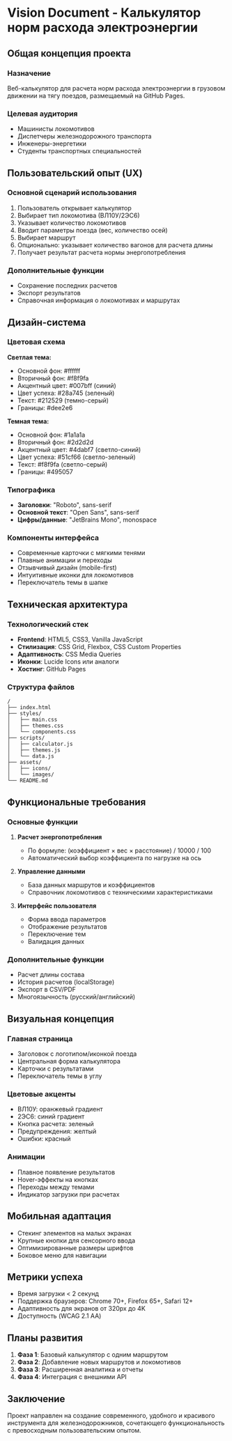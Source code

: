 # Vision Document - Калькулятор норм расхода электроэнергии

## Общая концепция проекта

### Назначение
Веб-калькулятор для расчета норм расхода электроэнергии в грузовом движении на тягу поездов, размещаемый на GitHub Pages.

### Целевая аудитория
- Машинисты локомотивов
- Диспетчеры железнодорожного транспорта
- Инженеры-энергетики
- Студенты транспортных специальностей

## Пользовательский опыт (UX)

### Основной сценарий использования
1. Пользователь открывает калькулятор
2. Выбирает тип локомотива (ВЛ10У/2ЭС6)
3. Указывает количество локомотивов
4. Вводит параметры поезда (вес, количество осей)
5. Выбирает маршрут
6. Опционально: указывает количество вагонов для расчета длины
7. Получает результат расчета нормы энергопотребления

### Дополнительные функции
- Сохранение последних расчетов
- Экспорт результатов
- Справочная информация о локомотивах и маршрутах

## Дизайн-система

### Цветовая схема
**Светлая тема:**
- Основной фон: #ffffff
- Вторичный фон: #f8f9fa
- Акцентный цвет: #007bff (синий)
- Цвет успеха: #28a745 (зеленый)
- Текст: #212529 (темно-серый)
- Границы: #dee2e6

**Темная тема:**
- Основной фон: #1a1a1a
- Вторичный фон: #2d2d2d
- Акцентный цвет: #4dabf7 (светло-синий)
- Цвет успеха: #51cf66 (светло-зеленый)
- Текст: #f8f9fa (светло-серый)
- Границы: #495057

### Типографика
- **Заголовки**: "Roboto", sans-serif
- **Основной текст**: "Open Sans", sans-serif
- **Цифры/данные**: "JetBrains Mono", monospace

### Компоненты интерфейса
- Современные карточки с мягкими тенями
- Плавные анимации и переходы
- Отзывчивый дизайн (mobile-first)
- Интуитивные иконки для локомотивов
- Переключатель темы в шапке

## Техническая архитектура

### Технологический стек
- **Frontend**: HTML5, CSS3, Vanilla JavaScript
- **Стилизация**: CSS Grid, Flexbox, CSS Custom Properties
- **Адаптивность**: CSS Media Queries
- **Иконки**: Lucide Icons или аналоги
- **Хостинг**: GitHub Pages

### Структура файлов
```
/
├── index.html
├── styles/
│   ├── main.css
│   ├── themes.css
│   └── components.css
├── scripts/
│   ├── calculator.js
│   ├── themes.js
│   └── data.js
├── assets/
│   ├── icons/
│   └── images/
└── README.md
```

## Функциональные требования

### Основные функции
1. **Расчет энергопотребления**
   - По формуле: (коэффициент × вес × расстояние) / 10000 / 100
   - Автоматический выбор коэффициента по нагрузке на ось

2. **Управление данными**
   - База данных маршрутов и коэффициентов
   - Справочник локомотивов с техническими характеристиками

3. **Интерфейс пользователя**
   - Форма ввода параметров
   - Отображение результатов
   - Переключение тем
   - Валидация данных

### Дополнительные функции
- Расчет длины состава
- История расчетов (localStorage)
- Экспорт в CSV/PDF
- Многоязычность (русский/английский)

## Визуальная концепция

### Главная страница
- Заголовок с логотипом/иконкой поезда
- Центральная форма калькулятора
- Карточки с результатами
- Переключатель темы в углу

### Цветовые акценты
- ВЛ10У: оранжевый градиент
- 2ЭС6: синий градиент
- Кнопка расчета: зеленый
- Предупреждения: желтый
- Ошибки: красный

### Анимации
- Плавное появление результатов
- Hover-эффекты на кнопках
- Переходы между темами
- Индикатор загрузки при расчетах

## Мобильная адаптация
- Стекинг элементов на малых экранах
- Крупные кнопки для сенсорного ввода
- Оптимизированные размеры шрифтов
- Боковое меню для навигации

## Метрики успеха
- Время загрузки < 2 секунд
- Поддержка браузеров: Chrome 70+, Firefox 65+, Safari 12+
- Адаптивность для экранов от 320px до 4K
- Доступность (WCAG 2.1 AA)

## Планы развития
1. **Фаза 1**: Базовый калькулятор с одним маршрутом
2. **Фаза 2**: Добавление новых маршрутов и локомотивов
3. **Фаза 3**: Расширенная аналитика и отчеты
4. **Фаза 4**: Интеграция с внешними API

## Заключение
Проект направлен на создание современного, удобного и красивого инструмента для железнодорожников, сочетающего функциональность с превосходным пользовательским опытом.